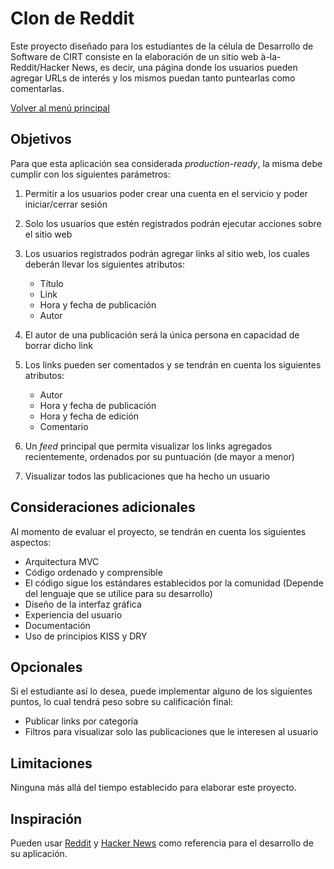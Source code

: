 # Clon de Reddit

Este proyecto diseñado para los estudiantes de la célula de Desarrollo de Software de CIRT consiste en la elaboración de un sitio web à-la-Reddit/Hacker News, es decir, una página donde los usuarios pueden agregar URLs de interés
y los mismos puedan tanto puntearlas como comentarlas.

[Volver al menú principal](https://github.com/aitbw/cirt_projects)

## Objetivos

Para que esta aplicación sea considerada _production-ready_, la misma debe cumplir con los siguientes parámetros:

1. Permitir a los usuarios poder crear una cuenta en el servicio y poder iniciar/cerrar sesión
2. Solo los usuarios que estén registrados podrán ejecutar acciones sobre el sitio web
3. Los usuarios registrados podrán agregar links al sitio web, los cuales deberán llevar los siguientes atributos:
   * Título
   * Link
   * Hora y fecha de publicación
   * Autor

4. El autor de una publicación será la única persona en capacidad de borrar dicho link
5. Los links pueden ser comentados y se tendrán en cuenta los siguientes atributos:
   * Autor
   * Hora y fecha de publicación
   * Hora y fecha de edición
   * Comentario

6. Un _feed_ principal que permita visualizar los links agregados recientemente, ordenados por su puntuación (de mayor a menor)
7. Visualizar todos las publicaciones que ha hecho un usuario

## Consideraciones adicionales

Al momento de evaluar el proyecto, se tendrán en cuenta los siguientes aspectos:

* Arquitectura MVC
* Código ordenado y comprensible
* El código sigue los estándares establecidos por la comunidad (Depende del lenguaje que se utilice para su desarrollo)
* Diseño de la interfaz gráfica
* Experiencia del usuario
* Documentación
* Uso de principios KISS y DRY

## Opcionales

Si el estudiante así lo desea, puede implementar alguno de los siguientes puntos, lo cual tendrá peso sobre su calificación final:

* Publicar links por categoría
* Filtros para visualizar solo las publicaciones que le interesen al usuario

## Limitaciones

Ninguna más allá del tiempo establecido para elaborar este proyecto.

## Inspiración

Pueden usar [Reddit](https://www.reddit.com/) y [Hacker News](https://news.ycombinator.com/) como referencia para el desarrollo de su aplicación.
